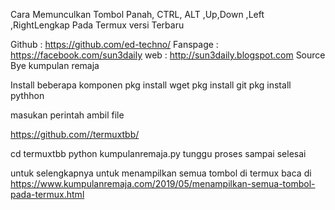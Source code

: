 Cara Memunculkan Tombol Panah, CTRL, ALT ,Up,Down ,Left ,RightLengkap Pada Termux versi Terbaru


<!---[Sumber Coding Source Create Bye]-->
Github : https://github.com/ed-techno/
Fanspage :  https://facebook.com/sun3daily
web : http://sun3daily.blogspot.com
Source Bye kumpulan remaja
<!---[Sumber Coding Source Create Bye]-->


Install beberapa komponen
pkg install wget
pkg install git
pkg install pythhon


masukan perintah ambil file

https://github.com//termuxtbb/

cd termuxtbb
python kumpulanremaja.py
tunggu proses sampai selesai

untuk selengkapnya untuk menampilkan semua tombol di termux baca di https://www.kumpulanremaja.com/2019/05/menampilkan-semua-tombol-pada-termux.html
